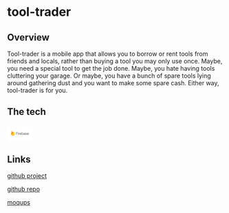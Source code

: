 # tool-trader

## Overview

Tool-trader is a mobile app that allows you to borrow or rent tools from friends and locals, rather than buying a tool you may only use once. Maybe, you need a special tool to get the job done. Maybe, you hate having tools cluttering your garage. Or maybe, you have a bunch of spare tools lying around gathering dust and you want to make some spare cash. Either way, tool-trader is for you.

## The tech
###
<img src="img/Firebase_16-logo.png" alt="Firebase" height="30px">

## Links
[github project](https://github.com/joellegg/tool-trader-ionic/projects/1)

[github repo](https://github.com/joellegg/tool-trader-ionic)

[moqups](https://app.moqups.com/joellegg/wQNH7hWKnS/view)
